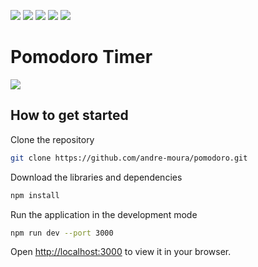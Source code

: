 <img src="https://img.shields.io/badge/Node-v18.8.0-green"/> <img src="https://img.shields.io/badge/TypeScript-5.0-darkblue"/> <img src="https://img.shields.io/badge/React-v18.2.0-blue"/> <img src="https://img.shields.io/badge/HTML-5-orange"/> <img src="https://img.shields.io/badge/CSS-3-purple"/> 

# Pomodoro Timer

<img src="https://github.com/andre-moura/pomodoro/blob/main/src/assets/images/pomodoro-home.png?raw=true"/>

## How to get started

Clone the repository
```bash
git clone https://github.com/andre-moura/pomodoro.git
```

Download the libraries and dependencies
```bash
npm install
```

Run the application in the development mode
```bash
npm run dev --port 3000
```
Open [http://localhost:3000](http://localhost:3000) to view it in your browser.
